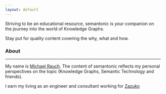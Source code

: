 ```yaml
---
layout: default
---
```


Striving to be an educational resource, semantonic is your companion on the journey into the world of Knowledge Graphs.

Stay put for quality content covering the why, what and how.


### About

* * *

My name is [Michael Rauch](https://github.com/mchlrch). The content of semantonic reflects my personal perspectives on the topic (Knowledge Graphs, Semantic Technology and friends).

I earn my living as an engineer and consultant working for [Zazuko](https://zazuko.com/)
